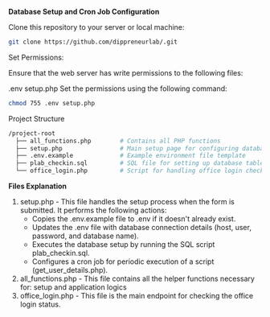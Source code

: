 <strong>Database Setup and Cron Job Configuration</strong>


Clone this repository to your server or local machine:

```bash
git clone https://github.com/dippreneurlab/.git
```

Set Permissions:

Ensure that the web server has write permissions to the following files:

.env
setup.php
Set the permissions using the following command:

```bash
chmod 755 .env setup.php
```

Project Structure

```bash
/project-root
  ├── all_functions.php        # Contains all PHP functions
  ├── setup.php                # Main setup page for configuring database and cron job
  ├── .env.example             # Example environment file template
  ├── plab_checkin.sql         # SQL file for setting up database tables (must be available)
  └── office_login.php         # Script for handling office login checks (API-based)
```

<strong>Files Explanation</strong>

<ol>
  <li>
    setup.php - This file handles the setup process when the form is submitted. It performs the following actions:
    <ul>
      <li>Copies the .env.example file to .env if it doesn't already exist.</li>
      <li>Updates the .env file with database connection details (host, user, password, and database name).</li>
      <li>Executes the database setup by running the SQL script plab_checkin.sql.</li>
      <li>Configures a cron job for periodic execution of a script (get_user_details.php).</li>
    </ul>
  </li>
  <li>
    all_functions.php - This file contains all the helper functions necessary for: setup and application logics
  </li>
  <li>
    office_login.php - This file is the main endpoint for checking the office login status. 
  </li>
</ol>
